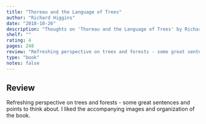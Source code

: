 ```yaml
---
title: "Thoreau and the Language of Trees"
author: "Richard Higgins"
date: "2018-10-26"
description: "Thoughts on 'Thoreau and the Language of Trees' by Richard Higgins."
shelf: ""
rating: 4
pages: 248
review: "Refreshing perspective on trees and forests - some great sentences and points to think about. I liked the accompanying images and organization of the book."
type: "book"
notes: false
---
```


## Review

Refreshing perspective on trees and forests - some great sentences and points to think about. I liked the accompanying images and organization of the book.
